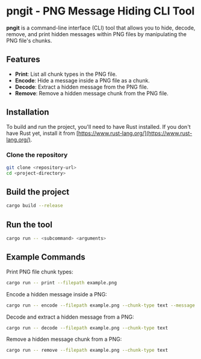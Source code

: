 # pngit - PNG Message Hiding CLI Tool

**pngit** is a command-line interface (CLI) tool that allows you to hide, decode, remove, and print hidden messages within PNG files by manipulating the PNG file's chunks.

## Features

- **Print**: List all chunk types in the PNG file.
- **Encode**: Hide a message inside a PNG file as a chunk.
- **Decode**: Extract a hidden message from the PNG file.
- **Remove**: Remove a hidden message chunk from the PNG file.

## Installation

To build and run the project, you'll need to have Rust installed. If you don't have Rust yet, install it from [https://www.rust-lang.org/](https://www.rust-lang.org/).

### Clone the repository

```bash
git clone <repository-url>
cd <project-directory>
```
## Build the project
```bash
cargo build --release
```

## Run the tool
```bash
cargo run -- <subcommand> <arguments>
```
## Example Commands
Print PNG file chunk types:
```bash
cargo run -- print --filepath example.png
```
Encode a hidden message inside a PNG:
```bash
cargo run -- encode --filepath example.png --chunk-type text --message "Hidden secret!"
```
Decode and extract a hidden message from a PNG:
```bash
cargo run -- decode --filepath example.png --chunk-type text
```
Remove a hidden message chunk from a PNG:
```bash
cargo run -- remove --filepath example.png --chunk-type text
```
